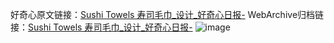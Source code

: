 好奇心原文链接：[Sushi Towels 寿司毛巾_设计_好奇心日报-](https://www.qdaily.com/articles/7187.html)
WebArchive归档链接：[Sushi Towels 寿司毛巾_设计_好奇心日报-](http://web.archive.org/web/20190623172038/https://www.qdaily.com/articles/7187.html)
![image](http://ww3.sinaimg.cn/large/007d5XDply1g3x08s5undj30u02c87hp)